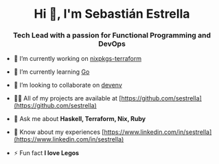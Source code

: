 <h1 align="center">Hi 👋, I'm Sebastián Estrella</h1>
<h3 align="center">Tech Lead with a passion for Functional Programming and DevOps</h3>

- 🔭 I’m currently working on [nixpkgs-terraform](https://github.com/stackbuilders/nixpkgs-terraform)

- 🌱 I’m currently learning [Go](https://go.dev/)

- 👯 I’m looking to collaborate on [devenv](https://github.com/cachix/devenv)

- 👨‍💻 All of my projects are available at [https://github.com/sestrella](https://github.com/sestrella)

- 💬 Ask me about **Haskell, Terraform, Nix, Ruby**

- 📄 Know about my experiences [https://www.linkedin.com/in/sestrella](https://www.linkedin.com/in/sestrella)

- ⚡ Fun fact **I love Legos**
